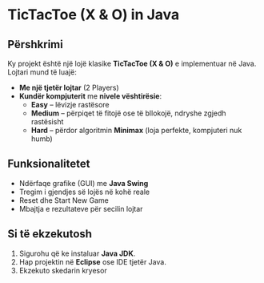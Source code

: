 # TicTacToe (X & O) in Java

## Përshkrimi
Ky projekt është një lojë klasike **TicTacToe (X & O)** e implementuar në Java.  
Lojtari mund të luajë:  
- **Me një tjetër lojtar** (2 Players)  
- **Kundër kompjuterit** me **nivele vështirësie**:
  - **Easy** – lëvizje rastësore  
  - **Medium** – përpiqet të fitojë ose të bllokojë, ndryshe zgjedh rastësisht  
  - **Hard** – përdor algoritmin **Minimax** (loja perfekte, kompjuteri nuk humb)

## Funksionalitetet
- Ndërfaqe grafike (GUI) me **Java Swing**  
- Tregim i gjendjes së lojës në kohë reale  
- Reset dhe Start New Game  
- Mbajtja e rezultateve për secilin lojtar

## Si të ekzekutosh
1. Sigurohu që ke instaluar **Java JDK**.  
2. Hap projektin në **Eclipse** ose IDE tjetër Java.  
3. Ekzekuto skedarin kryesor
